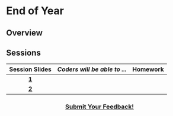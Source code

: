 # End of Year

## Overview

## Sessions 
|Session Slides|*Coders will be able to ...*|Homework|
|:-------:|-------|:-------|
|[**1**]()| | |
|[**2**]()| | |

<h3 align="center"><a href="https://docs.google.com/forms/d/e/1FAIpQLSdmoYjRk6tqJHI5Y1ELjOZ7tiYj58dmoIBEeUaXK5ciIdljIg/viewform">Submit Your Feedback!</a></h3>

